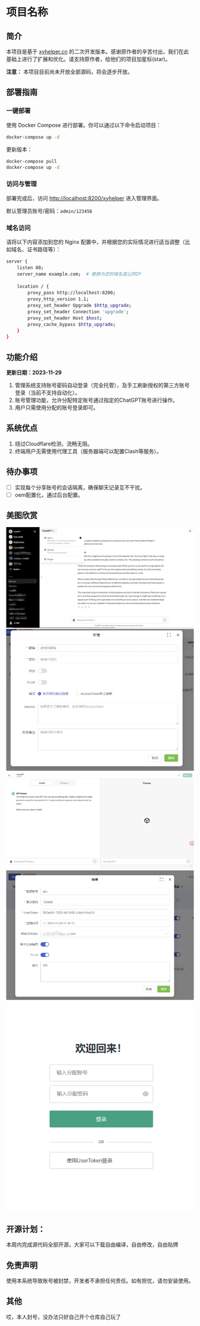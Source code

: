 

# 项目名称

## 简介

本项目是基于 [xyhelper.cn](https://xyhelper.cn/) 的二次开发版本。感谢原作者的辛苦付出，我们在此基础上进行了扩展和优化。请支持原作者，给他们的项目加星标(star)。

**注意：** 本项目目前尚未开放全部源码，将会逐步开放。

## 部署指南

### 一键部署

使用 Docker Compose 进行部署。你可以通过以下命令启动项目：

```bash
docker-compose up -d
```

更新版本：

```bash
docker-compose pull
docker-compose up -d
```

### 访问与管理

部署完成后，访问 [http://localhost:8200/xyhelper](http://localhost:8200/xyhelper) 进入管理界面。

默认管理员账号/密码：`admin/123456`

### 域名访问

请将以下内容添加到您的 Nginx 配置中，并根据您的实际情况进行适当调整（比如域名、证书路径等）：

```bash
server {
    listen 80;
    server_name example.com;  # 替换为您的域名或公网IP

    location / {
        proxy_pass http://localhost:8200;
        proxy_http_version 1.1;
        proxy_set_header Upgrade $http_upgrade;
        proxy_set_header Connection 'upgrade';
        proxy_set_header Host $host;
        proxy_cache_bypass $http_upgrade;
    }
}
```



## 功能介绍

**更新日期：2023-11-29**

1. 管理系统支持账号密码自动登录（完全托管），及手工刷新授权的第三方账号登录（当前不支持自动化）。
2. 账号管理功能，允许分配特定账号通过指定的ChatGPT账号进行操作。
3. 用户只需使用分配的账号登录即可。

## 系统优点

1. 绕过Cloudflare检测，流畅无阻。
2. 终端用户无需使用代理工具（服务器端可以配置Clash等服务）。

## 待办事项
- [ ] 实现每个分享账号的会话隔离，确保聊天记录互不干扰。
- [ ] oem配置化，通过后台配置。

## 美图欣赏
![聊天页](docs/chat.pn.png) 
![账号](docs/chatgpt_account.pn.png) 
![GPTS](docs/chatgpt_gpts.png) 
![共享账号](docs/share_user.png) 
![登录](docs/user_login.png)



## 开源计划：
本周内完成源代码全部开源，大家可以下载自由编译，自由修改，自由贴牌

## 免责声明

使用本系统导致账号被封禁，开发者不承担任何责任。如有担忧，请勿安装使用。

## 其他

哎，本人封号，没办法只好自己开个仓库自己玩了